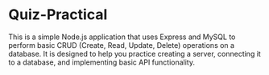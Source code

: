 # Quiz-Practical

This is a simple Node.js application that uses Express and MySQL to perform basic CRUD (Create, Read, Update, Delete) operations on a database. It is designed to help you practice creating a server, connecting it to a database, and implementing basic API functionality.

